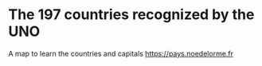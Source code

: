 # The 197 countries recognized by the UNO
A map to learn the countries and capitals
https://pays.noedelorme.fr
